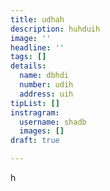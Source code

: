 ```yaml
---
title: udhah
description: huhduih
image: ''
headline: ''
tags: []
details:
  name: dbhdi
  number: udih
  address: uih
tipList: []
instragram:
  username: shadb
  images: []
draft: true

---
```

h